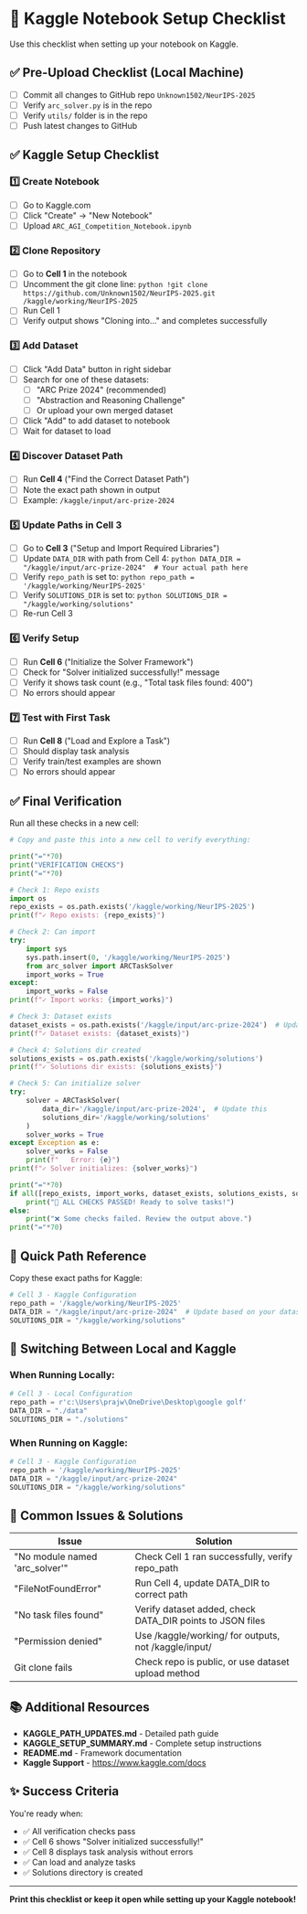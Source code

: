 # 📝 Kaggle Notebook Setup Checklist

Use this checklist when setting up your notebook on Kaggle.

## ✅ Pre-Upload Checklist (Local Machine)

- [ ] Commit all changes to GitHub repo `Unknown1502/NeurIPS-2025`
- [ ] Verify `arc_solver.py` is in the repo
- [ ] Verify `utils/` folder is in the repo
- [ ] Push latest changes to GitHub

## ✅ Kaggle Setup Checklist

### 1️⃣ Create Notebook
- [ ] Go to Kaggle.com
- [ ] Click "Create" → "New Notebook"
- [ ] Upload `ARC_AGI_Competition_Notebook.ipynb`

### 2️⃣ Clone Repository
- [ ] Go to **Cell 1** in the notebook
- [ ] Uncomment the git clone line:
      ```python
      !git clone https://github.com/Unknown1502/NeurIPS-2025.git /kaggle/working/NeurIPS-2025
      ```
- [ ] Run Cell 1
- [ ] Verify output shows "Cloning into..." and completes successfully

### 3️⃣ Add Dataset
- [ ] Click "Add Data" button in right sidebar
- [ ] Search for one of these datasets:
  - [ ] "ARC Prize 2024" (recommended)
  - [ ] "Abstraction and Reasoning Challenge"
  - [ ] Or upload your own merged dataset
- [ ] Click "Add" to add dataset to notebook
- [ ] Wait for dataset to load

### 4️⃣ Discover Dataset Path
- [ ] Run **Cell 4** ("Find the Correct Dataset Path")
- [ ] Note the exact path shown in output
- [ ] Example: `/kaggle/input/arc-prize-2024`

### 5️⃣ Update Paths in Cell 3
- [ ] Go to **Cell 3** ("Setup and Import Required Libraries")
- [ ] Update `DATA_DIR` with path from Cell 4:
      ```python
      DATA_DIR = "/kaggle/input/arc-prize-2024"  # Your actual path here
      ```
- [ ] Verify `repo_path` is set to:
      ```python
      repo_path = '/kaggle/working/NeurIPS-2025'
      ```
- [ ] Verify `SOLUTIONS_DIR` is set to:
      ```python
      SOLUTIONS_DIR = "/kaggle/working/solutions"
      ```
- [ ] Re-run Cell 3

### 6️⃣ Verify Setup
- [ ] Run **Cell 6** ("Initialize the Solver Framework")
- [ ] Check for "Solver initialized successfully!" message
- [ ] Verify it shows task count (e.g., "Total task files found: 400")
- [ ] No errors should appear

### 7️⃣ Test with First Task
- [ ] Run **Cell 8** ("Load and Explore a Task")
- [ ] Should display task analysis
- [ ] Verify train/test examples are shown
- [ ] No errors should appear

## ✅ Final Verification

Run all these checks in a new cell:

```python
# Copy and paste this into a new cell to verify everything:

print("="*70)
print("VERIFICATION CHECKS")
print("="*70)

# Check 1: Repo exists
import os
repo_exists = os.path.exists('/kaggle/working/NeurIPS-2025')
print(f"✓ Repo exists: {repo_exists}")

# Check 2: Can import
try:
    import sys
    sys.path.insert(0, '/kaggle/working/NeurIPS-2025')
    from arc_solver import ARCTaskSolver
    import_works = True
except:
    import_works = False
print(f"✓ Import works: {import_works}")

# Check 3: Dataset exists
dataset_exists = os.path.exists('/kaggle/input/arc-prize-2024')  # Update this
print(f"✓ Dataset exists: {dataset_exists}")

# Check 4: Solutions dir created
solutions_exists = os.path.exists('/kaggle/working/solutions')
print(f"✓ Solutions dir exists: {solutions_exists}")

# Check 5: Can initialize solver
try:
    solver = ARCTaskSolver(
        data_dir='/kaggle/input/arc-prize-2024',  # Update this
        solutions_dir='/kaggle/working/solutions'
    )
    solver_works = True
except Exception as e:
    solver_works = False
    print(f"   Error: {e}")
print(f"✓ Solver initializes: {solver_works}")

print("="*70)
if all([repo_exists, import_works, dataset_exists, solutions_exists, solver_works]):
    print("🎉 ALL CHECKS PASSED! Ready to solve tasks!")
else:
    print("❌ Some checks failed. Review the output above.")
print("="*70)
```

## 🎯 Quick Path Reference

Copy these exact paths for Kaggle:

```python
# Cell 3 - Kaggle Configuration
repo_path = '/kaggle/working/NeurIPS-2025'
DATA_DIR = "/kaggle/input/arc-prize-2024"  # Update based on your dataset
SOLUTIONS_DIR = "/kaggle/working/solutions"
```

## 🔄 Switching Between Local and Kaggle

### When Running Locally:
```python
# Cell 3 - Local Configuration
repo_path = r'c:\Users\prajw\OneDrive\Desktop\google golf'
DATA_DIR = "./data"
SOLUTIONS_DIR = "./solutions"
```

### When Running on Kaggle:
```python
# Cell 3 - Kaggle Configuration
repo_path = '/kaggle/working/NeurIPS-2025'
DATA_DIR = "/kaggle/input/arc-prize-2024"
SOLUTIONS_DIR = "/kaggle/working/solutions"
```

## 🚨 Common Issues & Solutions

| Issue | Solution |
|-------|----------|
| "No module named 'arc_solver'" | Check Cell 1 ran successfully, verify repo_path |
| "FileNotFoundError" | Run Cell 4, update DATA_DIR to correct path |
| "No task files found" | Verify dataset added, check DATA_DIR points to JSON files |
| "Permission denied" | Use /kaggle/working/ for outputs, not /kaggle/input/ |
| Git clone fails | Check repo is public, or use dataset upload method |

## 📚 Additional Resources

- **KAGGLE_PATH_UPDATES.md** - Detailed path guide
- **KAGGLE_SETUP_SUMMARY.md** - Complete setup instructions
- **README.md** - Framework documentation
- **Kaggle Support** - https://www.kaggle.com/docs

## ✨ Success Criteria

You're ready when:
- ✅ All verification checks pass
- ✅ Cell 6 shows "Solver initialized successfully!"
- ✅ Cell 8 displays task analysis without errors
- ✅ Can load and analyze tasks
- ✅ Solutions directory is created

---

**Print this checklist or keep it open while setting up your Kaggle notebook!**

